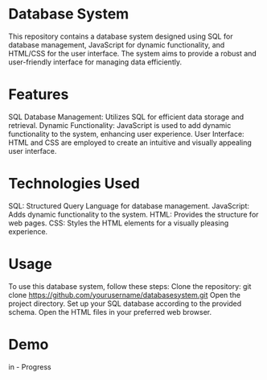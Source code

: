 # Database System
 This repository contains a database system designed using SQL for database management, JavaScript for dynamic functionality, and HTML/CSS for the user interface. The system aims to provide a robust and user-friendly interface for managing data efficiently.

# Features
SQL Database Management: Utilizes SQL for efficient data storage and retrieval.
Dynamic Functionality: JavaScript is used to add dynamic functionality to the system, enhancing user experience.
User Interface: HTML and CSS are employed to create an intuitive and visually appealing user interface.

# Technologies Used
SQL: Structured Query Language for database management.
JavaScript: Adds dynamic functionality to the system.
HTML: Provides the structure for web pages.
CSS: Styles the HTML elements for a visually pleasing experience.

# Usage
To use this database system, follow these steps:
Clone the repository: git clone https://github.com/yourusername/databasesystem.git
Open the project directory.
Set up your SQL database according to the provided schema.
Open the HTML files in your preferred web browser.

# Demo
in - Progress

